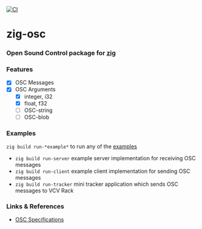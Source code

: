 [![CI](https://github.com/guidoschmidt/zig-osc/actions/workflows/build.yml/badge.svg)](https://github.com/guidoschmidt/zig-osc/actions/workflows/build.yml)

# zig-osc
### Open Sound Control package for [zig](https://ziglang.org/)

### Features
- [x] OSC Messages
- [x] OSC Arguments 
  - [x] integer, i32
  - [x] float, f32
  - [ ] OSC-string
  - [ ] OSC-blob

### Examples
`zig build run-*example*` to run any of the [examples](src/examples/)

- `zig build run-server` example server implementation for receiving OSC messages
- `zig build run-client` example client implementation for sending OSC messages
- `zig build run-tracker` mini tracker application which sends OSC messages to
  VCV Rack

### Links & References
- [OSC Specifications](https://opensoundcontrol.stanford.edu/)
